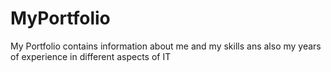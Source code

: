 # MyPortfolio
My Portfolio contains information about me and my skills ans also my years of experience in different aspects of IT
